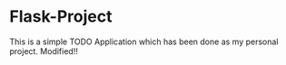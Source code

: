 # Flask-Project
This is a simple TODO Application which has been done as my personal project. 
Modified!!
